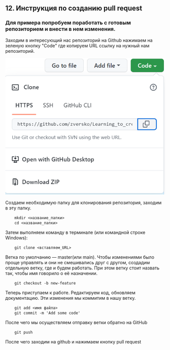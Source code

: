 ## 12. Инструкция по созданию pull request

### Для примера попробуем поработать с готовым репозиторием и внести в нем изменения.

Заходим в интересующий нас репозиторий на Github нажимаем на зеленую кнопку "Code" где копируем URL ссылку на нужный нам репозиторий.

![Схема слияния по Rebase](button_code.png)

Создаем необходимую папку для клонирования репозитория, заходим в эту папку.

```
    mkdir <название_папки>
    cd <название_папки>
```

Затем выполняем команду в терминале (или командной строке Windows):

```
    git clone <вставляем_URL>
```

Ветка по умолчанию — master(или main). Чтобы изменениями было проще управлять и они не смешивались друг с другом, создадим отдельную ветку, где и будем работать. При этом ветку стоит назвать так, чтобы имя говорило о её назначении.

```
    git checkout -b new-feature
```

Теперь приступаем к работе. Редактируем код, обновляем документацию. Эти изменения мы коммитим в нашу ветку.

```
    git add <имя файла>
    git commit -m 'Add some code'
```

После чего мы осуществляем отправку ветки обратно на GitHub

```
    git push
```

После чего заходим на github и нажимаем кнопку pull request
